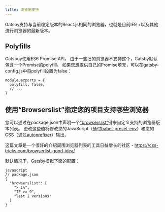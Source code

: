 ```yaml
---
title: 浏览器支持
---
```

Gatsby支持与当前稳定版本的React.js相同的浏览器，也就是目前IE9 +以及其他流行浏览器的最新版本。

## Polyfills

Gatsbuy使用ES6 Promise API。 由于一些旧的浏览器不支持这个，Gatsby默认包含一个Promise的polyfill。 如果您想提供自己的Promise填充，可以在gatsby-config.js中将polyfill设置为false：

    module.exports = {
      polyfill: false,
      // ...
    }
    

## 使用“Browserslist”指定您的项目支持哪些浏览器

您可以通过在package.json中声明一个[“browserslist”](https://github.com/ai/browserslist)键来自定义支持的浏览器版本列表。 更改这些值将修改您的JavaScript（通过[babel-preset-env](https://github.com/babel/babel-preset-env#targetsbrowsers)）和您的CSS（通过[autoprefixer](https://github.com/postcss/autoprefixer)）输出。

这篇文章是一个很好的介绍周围浏览器列表的工具日益增长的社区 - https://css-tricks.com/browserlist-good-idea/

默认情况下，Gatsby模拟下面的配置：

    javascript
    // package.json
    {
      "browserslist": [
        "> 1%",
        "IE >= 9",
        "last 2 versions"
      ]
    }